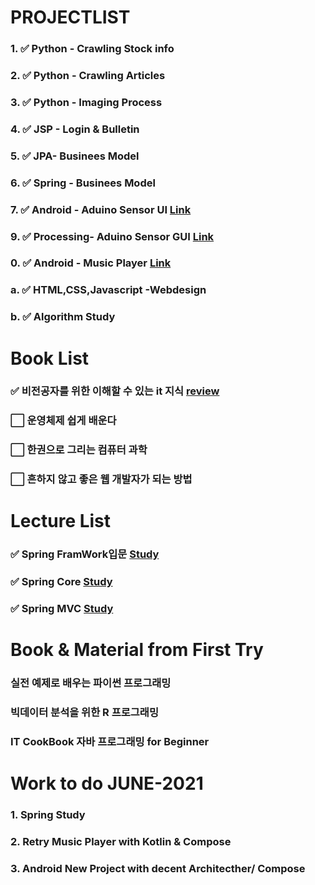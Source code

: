 # PROJECTLIST
### 1. :white_check_mark: Python - Crawling Stock info[]()
### 2. :white_check_mark: Python - Crawling Articles[]() 
### 3. :white_check_mark: Python - Imaging Process[]()
### 4. :white_check_mark: JSP - Login & Bulletin[]()
### 5. :white_check_mark: JPA- Businees Model []()
### 6. :white_check_mark: Spring - Businees Model []()
### 7. :white_check_mark: Android - Aduino Sensor UI [Link](https://github.com/minchjung/Android)
### 9. :white_check_mark: Processing- Aduino Sensor GUI [Link](https://github.com/minchjung/processing3.0)
### 0. :white_check_mark: Android - Music Player [Link](https://github.com/minchjung/Android)
### a. :white_check_mark: HTML,CSS,Javascript -Webdesign []() 
### b. :white_check_mark: Algorithm Study []()


# Book List 
### :white_check_mark: 비전공자를 위한 이해할 수 있는 it 지식  [review]()
### :white_large_square: 운영체제 쉽게 배운다
### :white_large_square: 한권으로 그리는 컴퓨터 과학 
### :white_large_square: 흔하지 않고 좋은 웹 개발자가 되는 방법

# Lecture List
### :white_check_mark: Spring FramWork입문 [Study]()
###  :white_check_mark: Spring Core [Study]()
###  :white_check_mark: Spring MVC  [Study]()

# Book & Material from First Try 
### 실전 예제로 배우는 파이썬 프로그래밍 
### 빅데이터 분석을 위한 R 프로그래밍 
### IT CookBook 자바 프로그래밍 for Beginner 

# Work to do JUNE-2021
### 1. Spring Study 
### 2. Retry Music Player with Kotlin & Compose
### 3. Android New Project with decent Architecther/ Compose 
